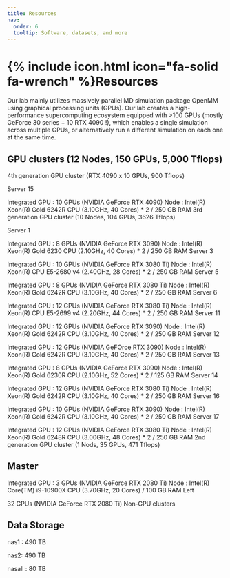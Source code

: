 ```yaml
---
title: Resources
nav:
  order: 6
  tooltip: Software, datasets, and more
---
```


# {% include icon.html icon="fa-solid fa-wrench" %}Resources

Our lab mainly utilizes massively parallel MD simulation package OpenMM using graphical processing units (GPUs). Our lab creates a high-performance supercomputing ecosystem equipped with >100 GPUs (mostly GeForce 30 series + 10 RTX 4090 !), which enables a single simulation across multiple GPUs, or alternatively run a different simulation on each one at the same time.

## GPU clusters (12 Nodes, 150 GPUs, 5,000 Tflops)

4th generation GPU cluster (RTX 4090 x 10 GPUs, 900 Tflops)

Server 15

Integrated GPU : 10 GPUs (NVIDIA GeForce RTX 4090)
Node : Intel(R) Xeon(R) Gold 6242R CPU (3.10GHz, 40 Cores) * 2 / 250 GB RAM
3rd generation GPU cluster (10 Nodes, 104 GPUs, 3626 Tflops)

Server 1

Integrated GPU : 8 GPUs (NVIDIA GeForce RTX 3090)
Node : Intel(R) Xeon(R) Gold 6230 CPU (2.10GHz, 40 Cores) * 2 / 250 GB RAM
Server 3

Integrated GPU : 10 GPUs (NVIDIA GeForce RTX 3080 Ti)
Node : Intel(R) Xeon(R) CPU E5-2680 v4 (2.40GHz, 28 Cores) * 2 / 250 GB RAM
Server 5

Integrated GPU : 8 GPUs (NVIDIA GeForce RTX 3080 Ti)
Node : Intel(R) Xeon(R) Gold 6242R CPU (3.10GHz, 40 Cores) * 2 / 250 GB RAM
Server 6

Integrated GPU : 12 GPUs (NVIDIA GeForce RTX 3080 Ti)
Node : Intel(R) Xeon(R) CPU E5-2699 v4 (2.20GHz, 44 Cores) * 2 / 250 GB RAM
Server 11

Integrated GPU : 12 GPUs (NVIDIA GeForce RTX 3090)
Node : Intel(R) Xeon(R) Gold 6242R CPU (3.10GHz, 40 Cores) * 2 / 250 GB RAM
Server 12

Integrated GPU : 12 GPUs (NVIDIA GeFOrce RTX 3090)
Node : Intel(R) Xeon(R) Gold 6242R CPU (3.10GHz, 40 Cores) * 2 / 250 GB RAM
Server 13

Integrated GPU : 8 GPUs (NVIDIA GeForce RTX 3090)
Node : Intel(R) Xeon(R) Gold 6230R CPU (2.10GHz, 52 Cores) * 2 / 125 GB RAM
Server 14

Integrated GPU : 12 GPUs (NVIDIA GeForce RTX 3080 Ti)
Node : Intel(R) Xeon(R) Gold 6242R CPU (3.10GHz, 40 Cores) * 2 / 250 GB RAM
Server 16

Integrated GPU : 10 GPUs (NVIDIA GeForce RTX 3090)
Node : Intel(R) Xeon(R) Gold 6242R CPU (3.10GHz, 40 Cores) * 2 / 250 GB RAM
Server 17

Integrated GPU : 12 GPUs (NVIDIA GeForce RTX 3080 Ti)
Node : Intel(R) Xeon(R) Gold 6248R CPU (3.00GHz, 48 Cores) * 2 / 250 GB RAM
2nd generation GPU cluster (1 Nods, 35 GPUs, 471 Tflops)

## Master

Integrated GPU : 3 GPUs (NVIDIA GeForce RTX 2080 Ti)
Node : Intel(R) Core(TM) i9-10900X CPU (3.70GHz, 20 Cores) / 100 GB RAM
Left

32 GPUs (NVIDIA GeForce RTX 2080 Ti)
Non-GPU clusters

## Data Storage

nas1 : 490 TB

nas2: 490 TB

nasall : 80 TB

